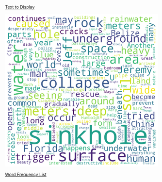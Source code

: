 [Text to Display](https://github.com/sundaybest3/Spring2024/raw/main/Corpus/Readingtext.md)

![Alt Text](https://github.com/sundaybest3/Spring2024/blob/main/Corpus/sinkholewordcloud.png)

[Word Frequency List](https://github.com/sundaybest3/Spring2024/raw/main/Corpus/word_frequency.csv)
